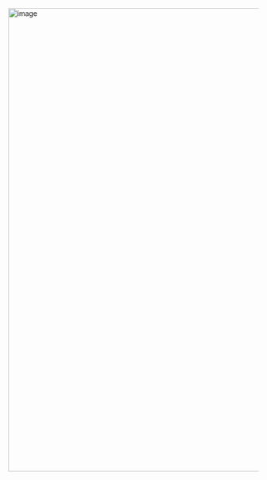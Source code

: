 <img width="990" height="933" alt="image" src="https://github.com/user-attachments/assets/7fc1b7b3-a2ee-4abf-8e82-74871655257e" />
